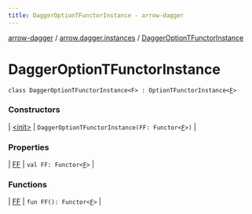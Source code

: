 ```yaml
---
title: DaggerOptionTFunctorInstance - arrow-dagger
---
```


[arrow-dagger](../../index.html) / [arrow.dagger.instances](../index.html) / [DaggerOptionTFunctorInstance](./index.html)

# DaggerOptionTFunctorInstance

`class DaggerOptionTFunctorInstance<F> : OptionTFunctorInstance<`[`F`](index.html#F)`>`

### Constructors

| [&lt;init&gt;](-init-.html) | `DaggerOptionTFunctorInstance(FF: Functor<`[`F`](index.html#F)`>)` |

### Properties

| [FF](-f-f.html) | `val FF: Functor<`[`F`](index.html#F)`>` |

### Functions

| [FF](-f-f.html) | `fun FF(): Functor<`[`F`](index.html#F)`>` |

